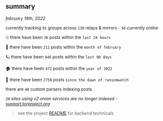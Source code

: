 
## summary
_february 19th, 2022_

currently tracking `91` groups across `130` relays & mirrors - _`56` currently online_

⏲ there have been `36` posts within the `last 24 hours`

🦈 there have been `211` posts within the `month of february`

🪐 there have been `946` posts within the `last 90 days`

🏚 there have been `472` posts within the `year of 2022`

🦕 there have been `2758` posts `since the dawn of ransomwatch`

there are `48` custom parsers indexing posts

_`20` sites using v2 onion services are no longer indexed - [support.torproject.org](https://support.torproject.org/onionservices/v2-deprecation/)_

> see the project [README](https://github.com/thetanz/ransomwatch#ransomwatch--) for backend technicals
